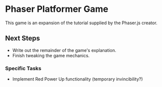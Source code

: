# Phaser Platformer Game

This game is an expansion of the tutorial supplied by the Phaser.js creator.

## Next Steps

* Write out the remainder of the game's explanation.
* Finish tweaking the game mechanics.

### Specific Tasks

* Implement Red Power Up functionality (temporary invincibility?)